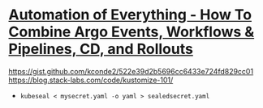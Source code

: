 # [Automation of Everything - How To Combine Argo Events, Workflows & Pipelines, CD, and Rollouts](https://youtu.be/XNXJtxkUKeY)

https://gist.github.com/kconde2/522e39d2b5696cc6433e724fd829cc01
https://blog.stack-labs.com/code/kustomize-101/

- `kubeseal < mysecret.yaml -o yaml > sealedsecret.yaml`
